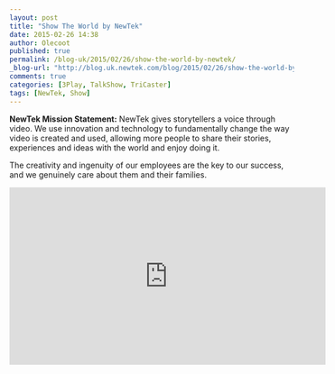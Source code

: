 ```yaml
---
layout: post
title: "Show The World by NewTek"
date: 2015-02-26 14:38
author: Olecoot
published: true
permalink: /blog-uk/2015/02/26/show-the-world-by-newtek/
_blog-url: "http://blog.uk.newtek.com/blog/2015/02/26/show-the-world-by-newtek/"
comments: true
categories: [3Play, TalkShow, TriCaster]
tags: [NewTek, Show]
---
```

**NewTek Mission Statement:** NewTek gives storytellers a voice through video. We use innovation and technology to fundamentally change the way video is created and used, allowing more people to share their stories, experiences and ideas with the world and enjoy doing it.

The creativity and ingenuity of our employees are the key to our success, and we genuinely care about them and their families.

<iframe src="https://www.youtube.com/embed/JP1itC-UKI0" width="560" height="315" frameborder="0" allowfullscreen="allowfullscreen"></iframe>
